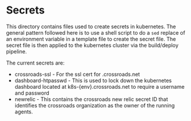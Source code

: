 # Secrets

This directory contains files used to create secrets in kubernetes. The general pattern followed here is to use a shell script to do a `sed` replace of an environment variable in a template file to create the secret file. The secret file is then applied to the kubernetes cluster via the build/deploy pipeline.

The current secrets are:

- crossroads-ssl - For the ssl cert for .crossroads.net
- dashboard-htpasswd - This is used to lock down the kubernetes dashboard located at k8s-{env}.crossroads.net to require a username and password
- newrelic - This contains the crossroads new relic secret ID that identifies the crossroads organization as the owner of the running agents.